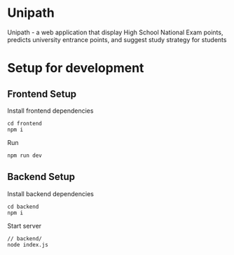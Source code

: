 # Unipath
Unipath - a web application that display High School National Exam points, predicts university entrance points, and suggest study strategy for students

# Setup for development
## Frontend Setup
Install frontend dependencies
```
cd frontend
npm i
```
Run
```
npm run dev
```


## Backend Setup
Install backend dependencies
```
cd backend
npm i
```
Start server
```
// backend/
node index.js
```





